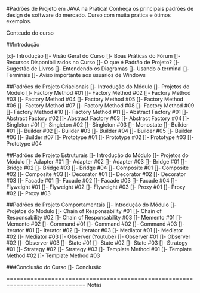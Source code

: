 #Padrões de Projeto em JAVA na Prática!
Conheça os principais padrões de design de software do mercado. Curso com muita pratica e ótimos exemplos.

Conteudo do curso

##Introdução

[x]- Introdução
[]- Visão Geral do Curso
[]- Boas Práticas do Fórum
[]- Recursos Disponibilizados no Curso
[]- O que é Padrão de Projeto?
[]- Sugestão de Livros
[]- Entendendo os Diagramas
[]- Usando o terminal
[]- Terminais
[]- Aviso importante aos usuários de Windows


##Padrões de Projeto Criacionais
[]- Introdução do Módulo
[]- Projetos do Módulo
[]- Factory Method #01
[]- Factory Method #02
[]- Factory Method #03
[]- Factory Method #04
[]- Factory Method #05
[]- Factory Method #06
[]- Factory Method #07
[]- Factory Method #08
[]- Factory Method #09
[]- Factory Method #10
[]- Factory Method #11
[]- Abstract Factory #01
[]- Abstract Factory #02
[]- Abstract Factory #03
[]- Abstract Factory #04
[]- Singleton #01
[]- Singleton #02
[]- Singleton #03
[]- Monostate
[]- Builder #01
[]- Builder #02
[]- Builder #03
[]- Builder #04
[]- Builder #05
[]- Builder #06
[]- Builder #07
[]- Prototype #01
[]- Prototype #02
[]- Prototype #03
[]- Prototype #04


##Padrões de Projeto Estruturais
[]- Introdução do Módulo
[]- Projetos do Módulo
[]- Adapter #01
[]- Adapter #02
[]- Adapter #03
[]- Bridge #01
[]- Bridge #02
[]- Bridge #03
[]- Bridge #04
[]- Composite #01
[]- Composite #02
[]- Composite #03
[]- Decorator #01
[]- Decorator #02
[]- Decorator #03
[]- Facade #01
[]- Facade #02
[]- Facade #03
[]- Facade #04
[]- Flyweight #01
[]- Flyweight #02
[]- Flyweight #03
[]- Proxy #01
[]- Proxy #02
[]- Proxy #03


##Padrões de Projeto Comportamentais
[]- Introdução do Módulo
[]- Projetos do Módulo
[]- Chain of Responsability #01
[]- Chain of Responsability #02
[]- Chain of Responsability #03
[]- Memento #01
[]- Memento #02
[]- Command #01
[]- Command #02
[]- Command #03
[]- Iterator #01
[]- Iterator #02
[]- Iterator #03
[]- Mediator #01
[]- Mediator #02
[]- Mediator #03
[]- Observer (Youtube)
[]- Observer #01
[]- Observer #02
[]- Observer #03
[]- State #01
[]- State #02
[]- State #03
[]- Strategy #01
[]- Strategy #02
[]- Strategy #03
[]- Template Method #01
[]- Template Method #02
[]- Template Method #03


###Conclusão do Curso
[]- Conclusão

=============================================================================
Notas


